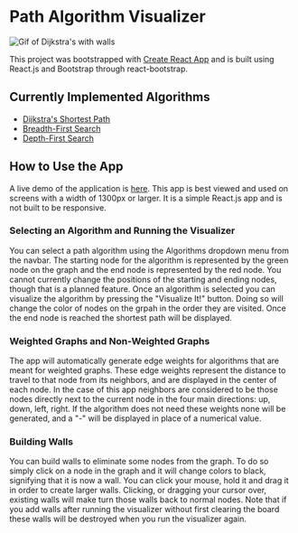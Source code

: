 # Path Algorithm Visualizer

![Gif of Dijkstra's with walls](https://github.com/agrant16/path-algorithm-visualizer/blob/master/path-visualizer-gif.gif)

This project was bootstrapped with [Create React App](https://github.com/facebook/create-react-app) and is built using React.js and Bootstrap through react-bootstrap. 

## Currently Implemented Algorithms
* [Dijkstra's Shortest Path](https://en.wikipedia.org/w/index.php?title=Special:Search&search=Dijkstra%27s+algorithm)
* [Breadth-First Search](https://en.wikipedia.org/wiki/Breadth-first_search)
* [Depth-First Search](https://en.wikipedia.org/wiki/Depth-first_search)

## How to Use the App


A live demo of the application is [here](http://agrant16.github.io/path-algorithm-visualizer).
This app is best viewed and used on screens with a width of 1300px or larger. 
It is a simple React.js app and is not built to be responsive. 

### Selecting an Algorithm and Running the Visualizer

You can select a path algorithm using the Algorithms dropdown menu from the navbar.
The starting node for the algorithm is represented by the green node on the graph and the end node is represented by the red node.
You cannot currently change the positions of the starting and ending nodes, though that is a planned feature. 
Once an algorithm is selected you can visualize the algorithm by pressing the "Visualize It!" button. 
Doing so will change the color of nodes on the grpah in the order they are visited. 
Once the end node is reached the shortest path will be displayed. 

### Weighted Graphs and Non-Weighted Graphs
The app will automatically generate edge weights for algorithms that are meant for weighted graphs. 
These edge weights represent the distance to travel to that node from its neighbors, and are displayed in the center of each node. 
In the case of this app neighbors are considered to be those nodes directly next to the current node in the four main directions: up, down, left, right.
If the algorithm does not need these weights none will be generated, and a "-" will be displayed in place of a numerical value.

### Building Walls

You can build walls to eliminate some nodes from the graph. 
To do so simply click on a node in the graph and it will change colors to black, signifying that it is now a wall. 
You can click your mouse, hold it and drag it in order to create larger walls. 
Clicking, or dragging your cursor over, existing walls will make turn those walls back to normal nodes. 
Note that if you add walls after running the visualizer without first clearing the board these walls will be destroyed when you run the visualizer again. 

